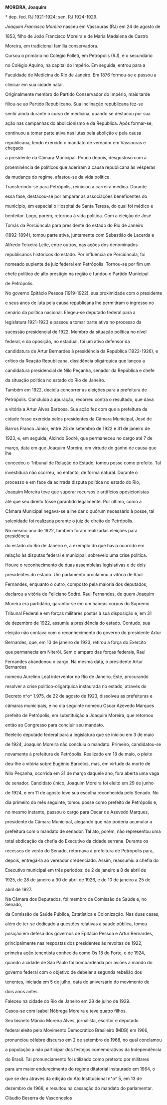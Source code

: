 **MOREIRA, Joaquim**



\* dep. fed. RJ 1921-1924; sen. RJ 1924-1929.



*Joaquim Francisco Moreira* nasceu em Vassouras (RJ) em 24 de agosto de

1853, filho de João Francisco Moreira e de Maria Madalena de Castro

Moreira, em tradicional família conservadora.



Cursou o primário no Colégio Folleti, em Petrópolis (RJ), e o secundário

no Colégio Aquino, na capital do Império. Em seguida, entrou para a

Faculdade de Medicina do Rio de Janeiro. Em 1876 formou-se e passou a

clinicar em sua cidade natal.



Originalmente membro do Partido Conservador do Império, mais tarde

filiou-se ao Partido Republicano. Sua inclinação republicana fez-se

sentir ainda durante o curso de medicina, quando se destacou por sua

ação nas campanhas do abolicionismo e da República. Após formar-se,

continuou a tomar parte ativa nas lutas pela abolição e pela causa

republicana, tendo exercido o mandato de vereador em Vassouras e chegado

a presidente da Câmara Municipal. Pouco depois, desgostoso com a

proeminência de políticos que aderiram à causa republicana às vésperas

da mudança do regime, afastou-se da vida política.



Transferindo-se para Petrópolis, reiniciou a carreira médica. Durante

essa fase, destacou-se por amparar as associações beneficentes do

município, em especial o Hospital de Santa Teresa, do qual foi médico e

benfeitor. Logo, porém, retornou à vida política. Com a eleição de José

Tomás da Porciúncula para presidente do estado do Rio de Janeiro

(1892-1894), tomou parte ativa, juntamente com Sebastião de Lacerda e

Alfredo Teixeira Leite, entre outros, nas ações dos denominados

republicanos históricos do estado. Por influência de Porciúncula, foi

nomeado suplente de juiz federal em Petrópolis. Tornou-se por fim um

chefe político de alto prestígio na região e fundou o Partido Municipal

de Petrópolis.



No governo Epitácio Pessoa (1919-1922), sua proximidade com o presidente

e seus anos de luta pela causa republicana lhe permitiram o ingresso no

cenário da política nacional. Elegeu-se deputado federal para a

legislatura 1921-1923 e passou a tomar parte ativa no processo da

sucessão presidencial de 1922. Membro da situação política no nível

federal, e da oposição, no estadual, foi um ativo defensor da

candidatura de Artur Bernardes à presidência da República (1922-1926), e

crítico da Reação Republicana, dissidência oligárquica que lançou a

candidatura presidencial de Nilo Peçanha, senador da República e chefe

da situação política no estado do Rio de Janeiro.



Também em 1922, decidiu concorrer às eleições para a prefeitura de

Petrópolis. Concluída a apuração, recorreu contra o resultado, que dava

a vitória a Artur Alves Barbosa. Sua ação fez com que a prefeitura da

cidade fosse exercida pelos presidentes da Câmara Municipal, José de

Barros Franco Júnior, entre 23 de setembro de 1922 e 31 de janeiro de

1923, e, em seguida, Alcindo Sodré, que permaneceu no cargo até 7 de

março, data em que Joaquim Moreira, em virtude do ganho de causa que lhe

concedeu o Tribunal de Relação do Estado, tomou posse como prefeito. Tal

investidura não ocorreu, no entanto, de forma natural. Durante o

processo e em face da acirrada disputa política no estado do Rio,

Joaquim Moreira teve que superar recursos e artifícios oposicionistas

até que seu direito fosse garantido legalmente. Por último, como a

Câmara Municipal negava-se a lhe dar o quórum necessário à posse, tal

solenidade foi realizada perante o juiz de direito de Petrópolis.



No mesmo ano de 1922, também foram realizadas eleições para presidência

do estado do Rio de Janeiro e, a exemplo do que havia ocorrido em

relação às disputas federal e municipal, sobreveio uma crise política.

Houve o reconhecimento de duas assembleias legislativas e de dois

presidentes do estado. Um parlamento proclamou a vitória de Raul

Fernandes, enquanto o outro, composto pela maioria dos deputados,

declarou a vitória de Feliciano Sodré. Raul Fernandes, de quem Joaquim

Moreira era partidário, garantiu-se em um habeas corpus do Supremo

Tribunal Federal e em forças militares postas à sua disposição e, em 31

de dezembro de 1922, assumiu a presidência do estado. Contudo, sua

eleição não contava com o reconhecimento do governo do presidente Artur

Bernardes, que, em 10 de janeiro de 1923, retirou a força do Exército

que permanecia em Niterói. Sem o amparo das forças federais, Raul

Fernandes abandonou o cargo. Na mesma data, o presidente Artur Bernardes

nomeou Aurelino Leal interventor no Rio de Janeiro. Este, procurando

resolver a crise político-oligárquica instaurada no estado, através do

Decreto n^o^ 1.975, de 22 de agosto de 1923, dissolveu as prefeituras e

câmaras municipais, e no dia seguinte nomeou Oscar Azevedo Marques

prefeito de Petrópolis, em substituição a Joaquim Moreira, que retornou

então ao Congresso para concluir seu mandato.



Reeleito deputado federal para a legislatura que se iniciou em 3 de maio

de 1924, Joaquim Moreira não concluiu o mandato. Primeiro, candidatou-se

novamente à prefeitura de Petrópolis. Realizado em 18 de maio, o pleito

deu-lhe a vitória sobre Eugênio Barcelos, mas, em virtude da morte de

Nilo Peçanha, ocorrida em 31 de março daquele ano, fora aberta uma vaga

de senador. Candidato único, Joaquim Moreira foi eleito em 29 de junho

de 1924, e em 11 de agosto teve sua escolha reconhecida pelo Senado. No

dia primeiro do mês seguinte, tomou posse como prefeito de Petrópolis e,

no mesmo instante, passou o cargo para Oscar de Azevedo Marques,

presidente da Câmara Municipal, alegando que não poderia acumular a

prefeitura com o mandato de senador. Tal ato, porém, não representou uma

total abdicação da chefia do Executivo da cidade serrana. Durante os

recessos de verão do Senado, retornava à prefeitura de Petrópolis para,

depois, entregá-la ao vereador credenciado. Assim, reassumiu a chefia do

Executivo municipal em três períodos: de 2 de janeiro a 8 de abril de

1925, de 28 de janeiro a 30 de abril de 1926, e de 10 de janeiro a 25 de

abril de 1927.



Na Câmara dos Deputados, foi membro da Comissão de Saúde e, no Senado,

da Comissão de Saúde Pública, Estatística e Colonização. Nas duas casas,

além de ter-se dedicado a questões relativas à saúde pública, tomou

posição em defesa dos governos de Epitácio Pessoa e Artur Bernardes,

principalmente nas respostas dos presidentes às revoltas de 1922,

primeira ação tenentista conhecida como Os 18 do Forte, e de 1924,

quando a cidade de São Paulo foi bombardeada por aviões a mando do

governo federal com o objetivo de debelar a segunda rebelião dos

tenentes, iniciada em 5 de julho, data do aniversário do movimento de

dois anos antes.



Faleceu na cidade do Rio de Janeiro em 28 de julho de 1929.



Casou-se com Isabel Nóbrega Moreira e teve quatro filhos.



Seu bisneto Márcio Moreira Alves, jornalista, escritor e deputado

federal eleito pelo Movimento Democrático Brasileiro (MDB) em 1966,

pronunciou célebre discurso em 2 de setembro de 1968, no qual conclamou

a população a não participar dos festejos comemorativos da Independência

do Brasil. Tal pronunciamento foi utilizado como pretexto por militares

para um maior endurecimento do regime ditatorial instaurado em 1964, o

que se deu através da edição do Ato Institucional n^o^ 5, em 13 de

dezembro de 1968, e resultou na cassação do mandato do parlamentar.



Cláudio Beserra de Vasconcelos



